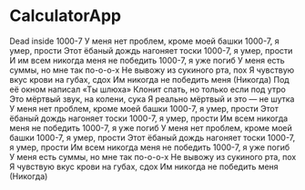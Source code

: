 # CalculatorApp
Dead inside 1000-7
У меня нет проблем, кроме моей башки
1000-7, я умер, прости
Этот ёбаный дождь нагоняет тоски
1000-7, я умер, прости
И им всем никогда меня не победить
1000-7, я уже погиб
У меня есть суммы, но мне так по-о-о-х
Не вывожу из сукиного рта, пох
Я чувствую вкус крови на губах, сдох
Им никогда не победить меня (Никогда)
Под её окном написал «Ты шлюха»
Клонит спать, но только если под утро
Это мёртвый звук, на колени, сука
Я реально мёртвый и это — не шутка
У меня нет проблем, кроме моей башки
1000-7, я умер, прости
Этот ёбаный дождь нагоняет тоски
1000-7, я умер, прости
Им всем никогда меня не победить
1000-7, я уже погиб
У меня нет проблем, кроме моей башки
1000-7, я умер, прости
Этот ёбаный дождь нагоняет тоски
1000-7, я умер, прости
Им всем никогда меня не победить
1000-7, я уже погиб
У меня есть суммы, но мне так по-о-о-х
Не вывожу из сукиного рта, пох
Я чувствую вкус крови на губах, сдох
Им никогда не победить меня (Никогда)
